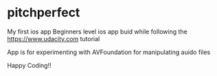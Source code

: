 # pitchperfect

My first ios app
Beginners level ios app buid while following the https://www.udacity.com tutorial

App is for experimenting with AVFoundation for manipulating auido files

Happy Coding!!
